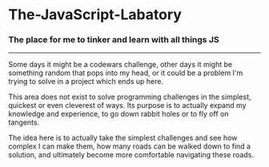 # The-JavaScript-Labatory
### The place for me to tinker and learn with all things JS
----

Some days it might be a codewars challenge, other days it might be something random that pops into my head, or it could be a problem I'm trying to solve in a project which ends up here.

This area does not exist to solve programming challenges in the simplest, quickest or even cleverest of ways. Its purpose is to actually expand my knowledge and experience, to go down rabbit holes or to fly off on tangents.

The idea here is to actually take the simplest challenges and see how complex I can make them, how many roads can be walked down to find a solution, and ultimately become more comfortable navigating these roads. 

